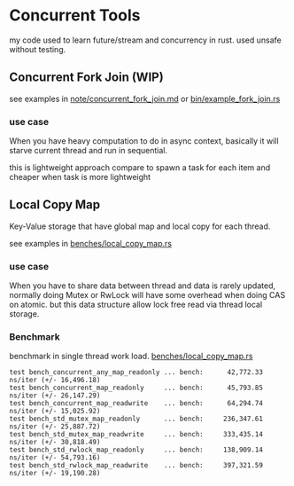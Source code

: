 # Concurrent Tools

my code used to learn future/stream and concurrency in rust. used unsafe without testing.

## Concurrent Fork Join (WIP)

see examples in [note/concurrent_fork_join.md](note/concurrent_fork_join.md)
or [bin/example_fork_join.rs](bin/example_fork_join.rs)

### use case

When you have heavy computation to do in async context,
basically it will starve current thread and run in sequential.

this is lightweight approach compare to spawn a task for each item and cheaper when task is more lightweight

## Local Copy Map
Key-Value storage that have global map and local copy for each thread.

see examples in [benches/local_copy_map.rs](benches/local_copy_map.rs)

### use case
When you have to share data between thread and data is rarely updated,
normally doing Mutex or RwLock will have some overhead when doing CAS on atomic.
but this data structure allow lock free read via thread local storage.

### Benchmark
benchmark in single thread work load. [benches/local_copy_map.rs](benches/local_copy_map.rs)
```
test bench_concurrent_any_map_readonly ... bench:      42,772.33 ns/iter (+/- 16,496.18)
test bench_concurrent_map_readonly     ... bench:      45,793.85 ns/iter (+/- 26,147.29)
test bench_concurrent_map_readwrite    ... bench:      64,294.74 ns/iter (+/- 15,025.92)
test bench_std_mutex_map_readonly      ... bench:     236,347.61 ns/iter (+/- 25,887.72)
test bench_std_mutex_map_readwrite     ... bench:     333,435.14 ns/iter (+/- 30,818.49)
test bench_std_rwlock_map_readonly     ... bench:     138,909.14 ns/iter (+/- 54,793.16)
test bench_std_rwlock_map_readwrite    ... bench:     397,321.59 ns/iter (+/- 19,190.28)
```